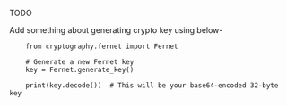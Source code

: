 TODO

Add something about generating crypto key using below-

```
    from cryptography.fernet import Fernet

    # Generate a new Fernet key
    key = Fernet.generate_key()

    print(key.decode())  # This will be your base64-encoded 32-byte key
```
